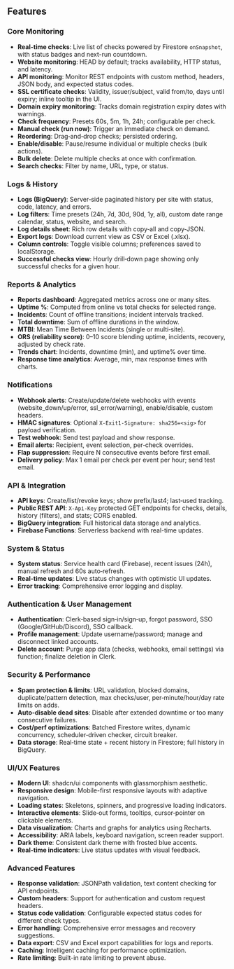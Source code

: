 ## Features

### Core Monitoring
- **Real-time checks**: Live list of checks powered by Firestore `onSnapshot`, with status badges and next-run countdown.
- **Website monitoring**: HEAD by default; tracks availability, HTTP status, and latency.
- **API monitoring**: Monitor REST endpoints with custom method, headers, JSON body, and expected status codes.
- **SSL certificate checks**: Validity, issuer/subject, valid from/to, days until expiry; inline tooltip in the UI.
- **Domain expiry monitoring**: Tracks domain registration expiry dates with warnings.
- **Check frequency**: Presets 60s, 5m, 1h, 24h; configurable per check.
- **Manual check (run now)**: Trigger an immediate check on demand.
- **Reordering**: Drag‑and‑drop checks; persisted ordering.
- **Enable/disable**: Pause/resume individual or multiple checks (bulk actions).
- **Bulk delete**: Delete multiple checks at once with confirmation.
- **Search checks**: Filter by name, URL, type, or status.

### Logs & History
- **Logs (BigQuery)**: Server‑side paginated history per site with status, code, latency, and errors.
- **Log filters**: Time presets (24h, 7d, 30d, 90d, 1y, all), custom date range calendar, status, website, and search.
- **Log details sheet**: Rich row details with copy‑all and copy‑JSON.
- **Export logs**: Download current view as CSV or Excel (.xlsx).
- **Column controls**: Toggle visible columns; preferences saved to localStorage.
- **Successful checks view**: Hourly drill‑down page showing only successful checks for a given hour.

### Reports & Analytics
- **Reports dashboard**: Aggregated metrics across one or many sites.
- **Uptime %**: Computed from online vs total checks for selected range.
- **Incidents**: Count of offline transitions; incident intervals tracked.
- **Total downtime**: Sum of offline durations in the window.
- **MTBI**: Mean Time Between Incidents (single or multi‑site).
- **ORS (reliability score)**: 0–10 score blending uptime, incidents, recovery, adjusted by check rate.
- **Trends chart**: Incidents, downtime (min), and uptime% over time.
- **Response time analytics**: Average, min, max response times with charts.

### Notifications
- **Webhook alerts**: Create/update/delete webhooks with events (website_down/up/error, ssl_error/warning), enable/disable, custom headers.
- **HMAC signatures**: Optional `X-Exit1-Signature: sha256=<sig>` for payload verification.
- **Test webhook**: Send test payload and show response.
- **Email alerts**: Recipient, event selection, per‑check overrides.
- **Flap suppression**: Require N consecutive events before first email.
- **Delivery policy**: Max 1 email per check per event per hour; send test email.

### API & Integration
- **API keys**: Create/list/revoke keys; show prefix/last4; last‑used tracking.
- **Public REST API**: `X-Api-Key` protected GET endpoints for checks, details, history (filters), and stats; CORS enabled.
- **BigQuery integration**: Full historical data storage and analytics.
- **Firebase Functions**: Serverless backend with real-time updates.

### System & Status
- **System status**: Service health card (Firebase), recent issues (24h), manual refresh and 60s auto‑refresh.
- **Real-time updates**: Live status changes with optimistic UI updates.
- **Error tracking**: Comprehensive error logging and display.

### Authentication & User Management
- **Authentication**: Clerk‑based sign‑in/sign‑up, forgot password, SSO (Google/GitHub/Discord), SSO callback.
- **Profile management**: Update username/password; manage and disconnect linked accounts.
- **Delete account**: Purge app data (checks, webhooks, email settings) via function; finalize deletion in Clerk.

### Security & Performance
- **Spam protection & limits**: URL validation, blocked domains, duplicate/pattern detection, max checks/user, per‑minute/hour/day rate limits on adds.
- **Auto‑disable dead sites**: Disable after extended downtime or too many consecutive failures.
- **Cost/perf optimizations**: Batched Firestore writes, dynamic concurrency, scheduler‑driven checker, circuit breaker.
- **Data storage**: Real‑time state + recent history in Firestore; full history in BigQuery.

### UI/UX Features
- **Modern UI**: shadcn/ui components with glassmorphism aesthetic.
- **Responsive design**: Mobile-first responsive layouts with adaptive navigation.
- **Loading states**: Skeletons, spinners, and progressive loading indicators.
- **Interactive elements**: Slide‑out forms, tooltips, cursor‑pointer on clickable elements.
- **Data visualization**: Charts and graphs for analytics using Recharts.
- **Accessibility**: ARIA labels, keyboard navigation, screen reader support.
- **Dark theme**: Consistent dark theme with frosted blue accents.
- **Real-time indicators**: Live status updates with visual feedback.

### Advanced Features
- **Response validation**: JSONPath validation, text content checking for API endpoints.
- **Custom headers**: Support for authentication and custom request headers.
- **Status code validation**: Configurable expected status codes for different check types.
- **Error handling**: Comprehensive error messages and recovery suggestions.
- **Data export**: CSV and Excel export capabilities for logs and reports.
- **Caching**: Intelligent caching for performance optimization.
- **Rate limiting**: Built-in rate limiting to prevent abuse.

